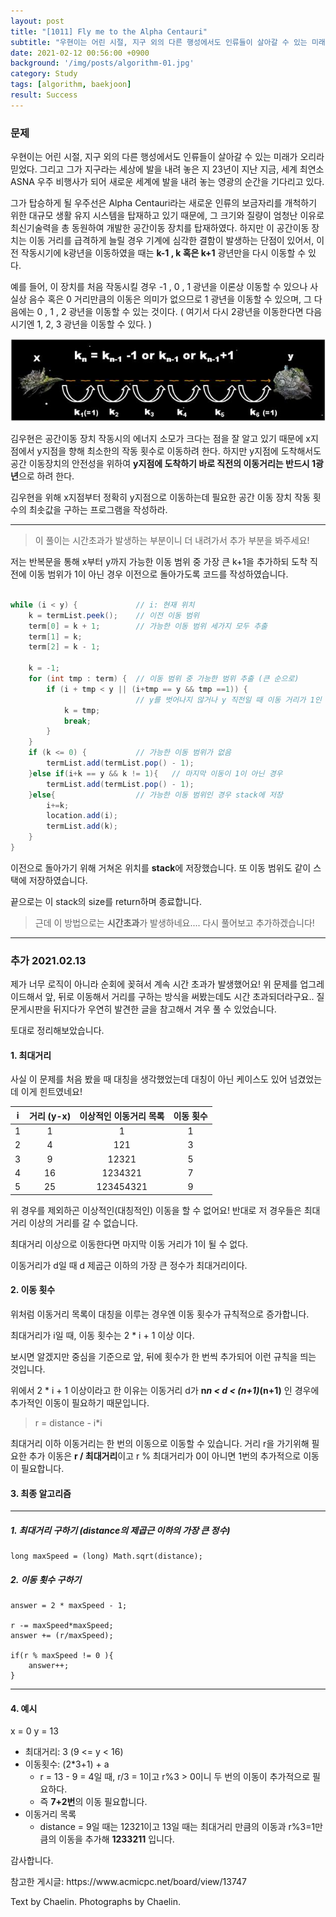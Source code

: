 ```yaml
---
layout: post
title: "[1011] Fly me to the Alpha Centauri"
subtitle: "우현이는 어린 시절, 지구 외의 다른 행성에서도 인류들이 살아갈 수 있는 미래가 오리라 믿었다."
date: 2021-02-12 00:56:00 +0900
background: '/img/posts/algorithm-01.jpg'
category: Study
tags: [algorithm, baekjoon]
result: Success
---
```

### 문제
우현이는 어린 시절, 지구 외의 다른 행성에서도 인류들이 살아갈 수 있는 미래가 오리라 믿었다. 그리고 그가 지구라는 세상에 발을 내려 놓은 지 23년이 지난 지금, 세계 최연소 ASNA 우주 비행사가 되어 새로운 세계에 발을 내려 놓는 영광의 순간을 기다리고 있다.

그가 탑승하게 될 우주선은 Alpha Centauri라는 새로운 인류의 보금자리를 개척하기 위한 대규모 생활 유지 시스템을 탑재하고 있기 때문에, 그 크기와 질량이 엄청난 이유로 최신기술력을 총 동원하여 개발한 공간이동 장치를 탑재하였다. 하지만 이 공간이동 장치는 이동 거리를 급격하게 늘릴 경우 기계에 심각한 결함이 발생하는 단점이 있어서, 이전 작동시기에 k광년을 이동하였을 때는 **k-1 , k 혹은 k+1** 광년만을 다시 이동할 수 있다. 

예를 들어, 이 장치를 처음 작동시킬 경우 -1 , 0 , 1 광년을 이론상 이동할 수 있으나 사실상 음수 혹은 0 거리만큼의 이동은 의미가 없으므로 1 광년을 이동할 수 있으며, 그 다음에는 0 , 1 , 2 광년을 이동할 수 있는 것이다. ( 여기서 다시 2광년을 이동한다면 다음 시기엔 1, 2, 3 광년을 이동할 수 있다. )

<img class="img-fluid" src="/img/posts/inPost/algorithm-01.JPG">

김우현은 공간이동 장치 작동시의 에너지 소모가 크다는 점을 잘 알고 있기 때문에 x지점에서 y지점을 향해 최소한의 작동 횟수로 이동하려 한다. 하지만 y지점에 도착해서도 공간 이동장치의 안전성을 위하여 **y지점에 도착하기 바로 직전의 이동거리는 반드시 1광년**으로 하려 한다.

김우현을 위해 x지점부터 정확히 y지점으로 이동하는데 필요한 공간 이동 장치 작동 횟수의 최솟값을 구하는 프로그램을 작성하라.

*****

> 이 풀이는 시간초과가 발생하는 부분이니 더 내려가서 추가 부분을 봐주세요!

저는 반복문을 통해 x부터 y까지 가능한 이동 범위 중 가장 큰 k+1을 추가하되 도착 직전에 이동 범위가 1이 아닌 경우 이전으로 돌아가도록 코드를 작성하였습니다.

``` java

while (i < y) {             // i: 현재 위치
    k = termList.peek();    // 이전 이동 범위
    term[0] = k + 1;        // 가능한 이동 범위 세가지 모두 추출
    term[1] = k;
    term[2] = k - 1;

    k = -1;
    for (int tmp : term) {  // 이동 범위 중 가능한 범위 추출 (큰 순으로)
        if (i + tmp < y || (i+tmp == y && tmp ==1)) {
                            // y를 벗어나지 않거나 y 직전일 때 이동 거리가 1인 경우 
            k = tmp;
            break;
        }
    }
    if (k <= 0) {           // 가능한 이동 범위가 없음
        termList.add(termList.pop() - 1);
    }else if(i+k == y && k != 1){   // 마지막 이동이 1이 아닌 경우
        termList.add(termList.pop() - 1);
    }else{                  // 가능한 이동 범위인 경우 stack에 저장
        i+=k;             
        location.add(i);
        termList.add(k);   
    }
}

```

이전으로 돌아가기 위해 거쳐온 위치를 **stack**에 저장했습니다. 또 이동 범위도 같이 스택에 저장하였습니다.

끝으로는 이 stack의 size를 return하며 종료합니다.

> 근데 이 방법으로는 **시간초과**가 발생하네요.... 다시 풀어보고 추가하겠습니다!

*****
### 추가 2021.02.13
제가 너무 로직이 아니라 순회에 꽂혀서 계속 시간 초과가 발생했어요! 위 문제를 업그레이드해서 앞, 뒤로 이동해서 거리를 구하는 방식을 써봤는데도 시간 초과되더라구요..   질문게시판을 뒤지다가 우연히 발견한 글을 참고해서 겨우 풀 수 있었습니다.

토대로 정리해보았습니다.

#### 1. 최대거리
사실 이 문제를 처음 봤을 때 대칭을 생각했었는데 대칭이 아닌 케이스도 있어 넘겼었는데 이게 힌트였네요!

|i|거리 (y-x)|이상적인 이동거리 목록|이동 횟수|
|:---:|:---:|:---:|:---:|
|1|1|1|1|
|2|4|121|3|
|3|9|12321|5|
|4|16|1234321|7|
|5|25|123454321|9|

위 경우를 제외하곤 이상적인(대칭적인) 이동을 할 수 없어요! 반대로 저 경우들은 최대거리 이상의 거리를 갈 수 없습니다.

<p class="hight-block">최대거리 이상으로 이동한다면 마지막 이동 거리가 1이 될 수 없다.</p>

<p class="hight-block">이동거리가 d일 때 d 제곱근 이하의 가장 큰 정수가 최대거리이다.</p>

#### 2. 이동 횟수
위처럼 이동거리 목록이 대칭을 이루는 경우엔 이동 횟수가 규칙적으로 증가합니다.
<p class="hight-block">최대거리가 i일 때, 이동 횟수는 2 * i + 1 이상 이다.</p>

보시면 알겠지만 중심을 기준으로 앞, 뒤에 횟수가 한 번씩 추가되어 이런 규칙을 띄는 것입니다.

위에서 2 * i + 1 이상이라고 한 이유는 이동거리 d가 **n*n < d < (n+1)*(n+1)** 인 경우에 추가적인 이동이 필요하기 때문입니다.

> r = distance - i*i

최대거리 이하 이동거리는 한 번의 이동으로 이동할 수 있습니다. 거리 r을 가기위해 필요한 추가 이동은 **r / 최대거리**이고 r % 최대거리가 0이 아니면 1번의 추가적으로 이동이 필요합니다.

#### 3. 최종 알고리즘

*****
##### 1. 최대거리 구하기 (distance의 제곱근 이하의 가장 큰 정수)
```
long maxSpeed = (long) Math.sqrt(distance);
```

##### 2. 이동 횟수 구하기
```
answer = 2 * maxSpeed - 1;

r -= maxSpeed*maxSpeed;
answer += (r/maxSpeed);

if(r % maxSpeed != 0 ){ 
    answer++;
}                
```
*****

#### 4. 예시
x = 0   y = 13

* 최대거리: 3 (9 <= y < 16)
* 이동횟수: (2*3+1) + a
    - r = 13 - 9 = 4일 때, r/3 = 1이고 r%3 > 0이니 두 번의 이동이 추가적으로 필요하다.
    - 즉 **7+2번**의 이동 필요합니다.
* 이동거리 목록
    - distance = 9일 때는 12321이고 13일 때는 최대거리 만큼의 이동과 r%3=1만큼의 이동을 추가해 **1233211** 입니다.

감사합니다.

<p class = "placeholder">참고한 게시글: https://www.acmicpc.net/board/view/13747</p>
<p class = "placeholder">Text by Chaelin. Photographs by Chaelin.</p>